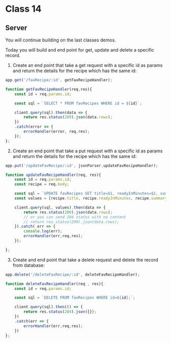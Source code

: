 # Class 14


## **Server**

You will continue building on the last classes demos.

Today you will build and end point for get, update and delete a specific record.


1. Create an end point that take a get request with a specific id as params and return the details for the recipe which has the same id:

```javascript
app.get('/favRecipe/:id', getFavRecipeHandler);

function getFavRecipeHandler(req,res){
    const id = req.params.id;

    const sql = `SELECT * FROM favRecipes WHERE id = ${id}`;

    client.query(sql).then(data => {
        return res.status(200).json(data.rows);
    })
    .catch(error => {
        errorHandler(error, req,res);
    });
};
```

2. Create an end point that take a put request with a specific id as params and return the details for the recipe which has the same id:

```javascript
app.put('/updateFavRecipe/:id', jsonParser,updateFavRecipeHandler);

function updateFavRecipeHandler(req, res){
    const id = req.params.id;
    const recipe = req.body;

    const sql = `UPDATE favRecipes SET title=$1, readyInMinutes=$2, summary=$3, vegetarian=$4, instructions=$5, sourceUrl=$6, image=$7, comment=$8 WHERE id=${id} RETURNING *;`;
    const values = [recipe.title, recipe.readyInMinutes, recipe.summary, recipe.vegetarian, recipe.instructions, recipe.sourceUrl, recipe.image, recipe.comment];

    client.query(sql, values).then(data => {
        return res.status(200).json(data.rows);
        // or you can send 204 status with no content
        // return res.status(200).json(data.rows);
    }).catch( err => {
        console.log(err);
        errorHandler(err,req,res);
    });

};

```

3. Create and end point that take a delete request and delete the record from database:

```javascript
app.delete('/deleteFavRecipe/:id', deleteFavRecipeHandler);

function deleteFavRecipeHandler(req , res){
    const id = req.params.id;

    const sql = `DELETE FROM favRecipes WHERE id=${id};`;

    client.query(sql).then(() => {
        return res.status(204).json({});
    })
    .catch(err => {
        errorHandler(err,req,res);
    })
};
```